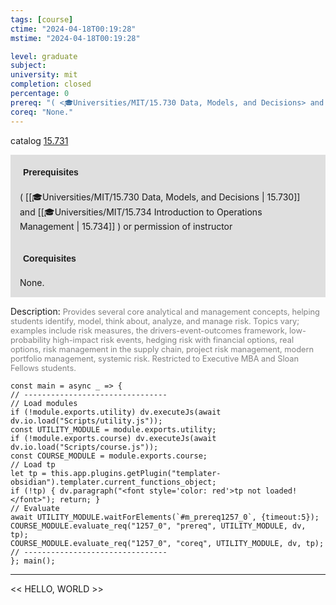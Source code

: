 ```yaml
---
tags: [course]
ctime: "2024-04-18T00:19:28"
mstime: "2024-04-18T00:19:28"

level: graduate
subject: 
university: mit
completion: closed
percentage: 0
prereq: "( <🎓Universities/MIT/15.730 Data, Models, and Decisions> and <🎓Universities/MIT/15.734 Introduction to Operations Management> ) or permission of instructor"
coreq: "None."
---
```


catalog [15.731](http://student.mit.edu/catalog/m15c.html#15.731)

<span style="display: block; padding: 15px; background-color: rgb(100, 100, 100, 0.2);"><font id="m_prereq1257_0" style="display: block; font-family: Arial, sans-serif; font-weight: bold; padding: 5px">Prerequisites</font><br><span id="prereq1257_0">( [[🎓Universities/MIT/15.730 Data, Models, and Decisions | 15.730]] and [[🎓Universities/MIT/15.734 Introduction to Operations Management | 15.734]] ) or permission of instructor</span></span>
<span style="display: block; padding: 15px; background-color: rgb(100, 100, 100, 0.2);"><font id="m_coreq1257_0" style="display: block; font-family: Arial, sans-serif; font-weight: bold; padding: 5px">Corequisites</font><br><span id="coreq1257_0">None.</span></span>

<font style="">Description:</font>
<font style="color: grey; font-size: 0.8rem;">Provides several core analytical and management concepts, helping students identify, model, think about, analyze, and manage risk. Topics vary; examples include risk measures, the drivers-event-outcomes framework, low-probability high-impact risk events, hedging risk with financial options, real options, risk management in the supply chain, project risk management, modern portfolio management, systemic risk. Restricted to Executive MBA and Sloan Fellows students.</font>

```dataviewjs
const main = async _ => {
// --------------------------------
// Load modules
if (!module.exports.utility) dv.executeJs(await dv.io.load("Scripts/utility.js"));
const UTILITY_MODULE = module.exports.utility;
if (!module.exports.course) dv.executeJs(await dv.io.load("Scripts/course.js"));
const COURSE_MODULE = module.exports.course;
// Load tp
let tp = this.app.plugins.getPlugin("templater-obsidian").templater.current_functions_object;
if (!tp) { dv.paragraph("<font style='color: red'>tp not loaded!</font>"); return; }
// Evaluate
await UTILITY_MODULE.waitForElements(`#m_prereq1257_0`, {timeout:5});
COURSE_MODULE.evaluate_req("1257_0", "prereq", UTILITY_MODULE, dv, tp);
COURSE_MODULE.evaluate_req("1257_0", "coreq", UTILITY_MODULE, dv, tp);
// --------------------------------
}; main();
```

---

<< HELLO, WORLD >>
